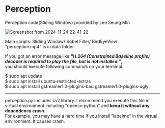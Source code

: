 # Perception
Perception code(Sliding Window) provided by Lee Seung Min

![Screenshot from 2024-11-24 22-41-22](https://github.com/user-attachments/assets/5ecaad31-d9cd-456a-900f-ef62efcd4803)

Main scripts: Sliding Window/ Sobel Filter/ BirdEyeView  
"perception.mp4" is in data folder.

If you got an error message like ***"H.264 (Constrained Baseline profile) decoder is required to play the file, but is not installed."***,  
you should execute following commands on your terminal.

$ sudo apt update  
$ sudo apt install ubuntu-restricted-extras  
$ sudo apt install gstreamer1.0-plugins-bad gstreamer1.0-plugins-ugly  

---
perception.py includes cv2 library. I recommend you execute this file in virtual environment including "opencv-python" and **keep it without any dependency crash.**  
For example, you may have a hard time if you install "labelme" in the virtual environment. It causes crash.
